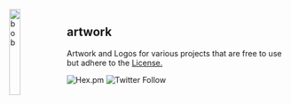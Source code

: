 <img alt="bob" align="left" src="https://github.com/BobDotMe/artwork/raw/main/logos/BobLogo-color-logo-wo-hept.png" width="20%" height="20%">

## artwork
Artwork and Logos for various projects that are free to use but adhere to the [License.](LICENSE)

![Hex.pm](https://img.shields.io/hexpm/l/apa)
![Twitter Follow](https://img.shields.io/twitter/follow/BobDotMe?style=social)

